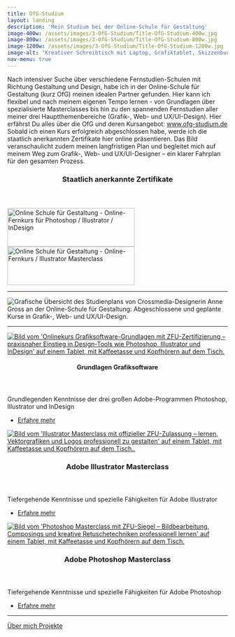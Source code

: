 ```yaml
---
title: OfG-Studium
layout: landing
description: 'Mein Studium bei der Online-Schule für Gestaltung'
image-400w: /assets/images/3-OfG-Studium/Title-OfG-Studium-400w.jpg
image-800w: /assets/images/3-OfG-Studium/Title-OfG-Studium-800w.jpg
image-1200w: /assets/images/3-OfG-Studium/Title-OfG-Studium-1200w.jpg
image-alt: "Kreativer Schreibtisch mit Laptop, Grafiktablet, Skizzenbuch und Designmaterialien – typischer Arbeitsplatz im digitalen Gestaltungsprozess von Grafik-, Web- und UX/UI-Designer."
nav-menu: true
---
```


<!-- Main -->
<div id="main">
	<div class="inner">
<!-- One -->
		<section id="one">
			<p>Nach intensiver Suche über verschiedene Fernstudien-Schulen mit Richtung Gestaltung und Design, habe ich in der Online-Schule für Gestaltung (kurz OfG) meinen idealen Partner gefunden. Hier kann ich flexibel und nach meinem eigenen Tempo lernen - von Grundlagen über spezialisierte Masterclasses bis hin zu den spannenden Fernstudien aller meiner drei Hauptthemenbereiche (Grafik-, Web- und UX/UI-Design). Hier erfährst Du alles über die OfG und deren Kursangebot: <a href="https://ofg-studium.de/" target="_blank_">www.ofg-studium.de</a><br/> Sobald ich einen Kurs erfolgreich abgeschlossen habe, werde ich die staatlich anerkannten Zertifikate hier online präsentieren. Das Bild veranschaulicht zudem meinen langfristigen Plan und begleitet mich auf meinem Weg zum Grafik-, Web- und UX/UI-Designer – ein klarer Fahrplan für den gesamten Prozess.</p>
			<header class="none">
				<h3>Staatlich anerkannte Zertifikate</h3>
			</header>
			<div class="web-certificates">
				<div style="background-image: url(&quot;https://ofg-studium.de/images/certificate/certificate_grafiksoftware_29324.png&quot;); background-repeat: no-repeat;">
					<a href="{{ 'assets/images/3-OfG-Studium/0_Certificates/OfG-Certificate-Grafiksoftware_DE-1200w.jpg' | relative_url }}" target="_blank" title="Online Schule für Gestaltung - Grafiksoftware" style="outline: medium none;border-bottom: none">
						<img id="certi" style="height:88px;width:291px;border:0;" title="Online Schule für Gestaltung - Grafiksoftware" alt="Online Schule für Gestaltung - Online-Fernkurs für Photoshop / Illustrator / InDesign" src="https://ofg-studium.de/images/certificate/utils/Zertifikat.gif">
					</a>
				</div>
				<div style="background-image: url(&quot;https://ofg-studium.de/images/certificate/certificate_illustrator_29740.png&quot;); background-repeat: no-repeat;">
					<a href="{{ 'assets/images/3-OfG-Studium/0_Certificates/OfG-Certificate-Illustrator-Masterclass_DE-1200w.jpg' | relative_url }}" target="_blank" title="Online Schule für Gestaltung - Illustrator Masterclass" style="outline: medium none;border-bottom: none">
						<img id="certi" style="height:88px;width:291px;border:0;" title="Online Schule für Gestaltung - Illustrator Masterclass" alt="Online Schule für Gestaltung - Online-Fernkurs / Illustrator Masterclass" src="https://ofg-studium.de/images/certificate/utils/Zertifikat.gif">
					</a>
				</div>
			</div>
			<hr class="major" />
			<image-lightbox>
				<img 
					alt="Grafische Übersicht des Studienplans von Crossmedia-Designerin Anne Gross an der Online-Schule für Gestaltung: Abgeschlossene und geplante Kurse in Grafik-, Web- und UX/UI-Design." 
					src="{% link /assets/images/3-OfG-Studium/Ziel_Kurse-OfG-1200w.jpg %}" 
					srcset="
							{% link /assets/images/3-OfG-Studium/Ziel_Kurse-OfG-400w.jpg %} 400w
							, {% link /assets/images/3-OfG-Studium/Ziel_Kurse-OfG-800w.jpg %} 800w
							, {% link /assets/images/3-OfG-Studium/Ziel_Kurse-OfG-1200w.jpg %} 1200w
						"
						sizes="70vw"
						class="image image__center" 
				/>
			</image-lightbox>	
			<hr class="major" />
		</section>
<!-- Two -->
		<section id="two" class="spotlights">
			<section>
				<a href="{% link 3a_Grundlagen-Grafiksoftware.md %}" class="image">
					<img
						alt="Bild vom 'Onlinekurs Grafiksoftware-Grundlagen mit ZFU-Zertifizierung – praxisnaher Einstieg in Design-Tools wie Photoshop, Illustrator und InDesign' auf einem Tablet, mit Kaffeetasse und Kopfhörern auf dem Tisch." 
						src="{% link /assets/images/3-OfG-Studium/0_Kursbilder/1_Kursbild-Grundlagen-1200w.jpg %}" 
						srcset="
							{% link /assets/images/3-OfG-Studium/0_Kursbilder/1_Kursbild-Grundlagen-400w.jpg %} 400w
							, {% link /assets/images/3-OfG-Studium/0_Kursbilder/1_Kursbild-Grundlagen-800w.jpg %} 800w
							, {% link /assets/images/3-OfG-Studium/0_Kursbilder/1_Kursbild-Grundlagen-1200w.jpg %} 1200w
						"
						sizes="33vw"
						data-position="top center" />
				</a>
				<div class="content">
					<div class="inner">
						<header class="major">
							<h4>Grundlagen Grafiksoftware</h4>
						</header>
						<p>Grundlegenden Kenntnisse der drei großen Adobe-Programmen Photoshop, Illustrator und InDesign</p>
						<ul class="actions">
							<li><a href="{% link 3a_Grundlagen-Grafiksoftware.md %}" class="button small">Erfahre mehr</a></li>
						</ul>
					</div>
				</div>
			</section>
			<section>
				<a href="{% link 3b_Ai-Masterclass.md %}" class="image">
					<img alt="Bild vom 'Illustrator Masterclass mit offizieller ZFU-Zulassung – lernen, Vektorgrafiken und Logos professionell zu gestalten' auf einem Tablet, mit Kaffeetasse und Kopfhörern auf dem Tisch.."
						src="{% link /assets/images/3-OfG-Studium/0_Kursbilder/1_Kursbild-Grundlagen-1200w.jpg %}" 
						srcset="
							{% link /assets/images/3-OfG-Studium/0_Kursbilder/2_Kursbild-Illustrator-400w.jpg %} 400w
							, {% link /assets/images/3-OfG-Studium/0_Kursbilder/2_Kursbild-Illustrator-800w.jpg %} 800w
							, {% link /assets/images/3-OfG-Studium/0_Kursbilder/2_Kursbild-Illustrator-1200w.jpg %} 1200w
						"
						sizes="33vw"
						data-position="top center"/>
				</a>
				<div class="content">
					<div class="inner">
						<header class="major">
							<h3>Adobe Illustrator Masterclass</h3>
						</header>
						<p>Tiefergehende Kenntnisse und spezielle Fähigkeiten für Adobe Illustrator</p>
						<ul class="actions">
							<li> <a href="{% link 3b_Ai-Masterclass.md %}" class="button small">Erfahre mehr</a></li>
						</ul>
					</div>
				</div>
			</section>
			<section>
				<a href="{% link 3c_Ps-Masterclass.md %}" class="image">
					<img 
						alt="Bild vom 'Photoshop Masterclass mit ZFU-Siegel – Bildbearbeitung, Composings und kreative Retuschetechniken professionell lernen' auf einem Tablet, mit Kaffeetasse und Kopfhörern auf dem Tisch." 
						src="{% link /assets/images/3-OfG-Studium/0_Kursbilder/3_Kursbild-Photoshop-1200w.jpg %}" 
						srcset="
							{% link /assets/images/3-OfG-Studium/0_Kursbilder/3_Kursbild-Photoshop-400w.jpg %} 400w
							, {% link /assets/images/3-OfG-Studium/0_Kursbilder/3_Kursbild-Photoshop-800w.jpg %} 800w
							, {% link /assets/images/3-OfG-Studium/0_Kursbilder/3_Kursbild-Photoshop-1200w.jpg %} 1200w
						"
						sizes="33vw"
						data-position="25% 25%" />
				</a>
				<div class="content">
					<div class="inner">
						<header class="major">
							<h3>Adobe Photoshop Masterclass</h3>
						</header>
						<p>Tiefergehende Kenntnisse und spezielle Fähigkeiten für Adobe Photoshop</p>
						<ul class="actions">
							<li><a href="{% link 3c_Ps-Masterclass.md %}" class="button small">Erfahre mehr</a></li>
						</ul>
					</div>
				</div>
			</section>
		</section>
		<hr>
<!-- Bar -->
		<section>
			<div class="bar">
				<a class="button" href="{% link 1_Ueber-mich.md %}">
				Über mich
				</a>
				<a class="button" href="{% link 2_Projekte.md %}">
				Projekte 
				</a>
			</div>
		</section>
	</div>
</div>